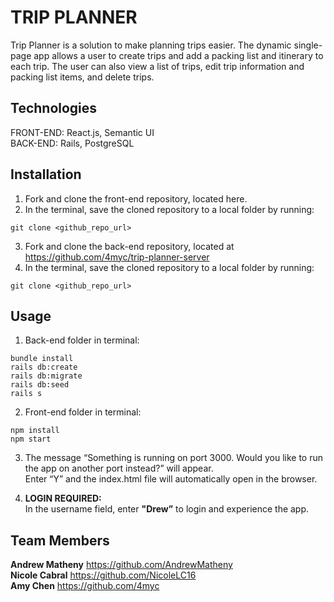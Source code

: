 # TRIP PLANNER

Trip Planner is a solution to make planning trips easier. The dynamic single-page app allows a user to create trips and add a packing list and itinerary to each trip. The user can also view a list of trips, edit trip information and packing list items, and delete trips.  

## Technologies  

FRONT-END: React.js, Semantic UI  
BACK-END: Rails, PostgreSQL  

## Installation 
1. Fork and clone the front-end repository, located here.  
2. In the terminal, save the cloned repository to a local folder by running:   
```
git clone <github_repo_url>    
```
3. Fork and clone the back-end repository, located at https://github.com/4myc/trip-planner-server  
4. In the terminal, save the cloned repository to a local folder by running:   
```
git clone <github_repo_url>  
```


## Usage
1. Back-end folder in terminal:   
```
bundle install 
rails db:create
rails db:migrate
rails db:seed
rails s
```

2. Front-end folder in terminal:  
```
npm install  
npm start 
```

3. The message “Something is running on port 3000. Would you like to run the app on another port instead?” will appear.  
Enter “Y” and the index.html file will automatically open in the browser.  

4. **LOGIN REQUIRED:**  
In the username field, enter **"Drew”** to login and experience the app.


## Team Members 
**Andrew Matheny** https://github.com/AndrewMatheny     
**Nicole Cabral** https://github.com/NicoleLC16  
**Amy Chen** https://github.com/4myc  
